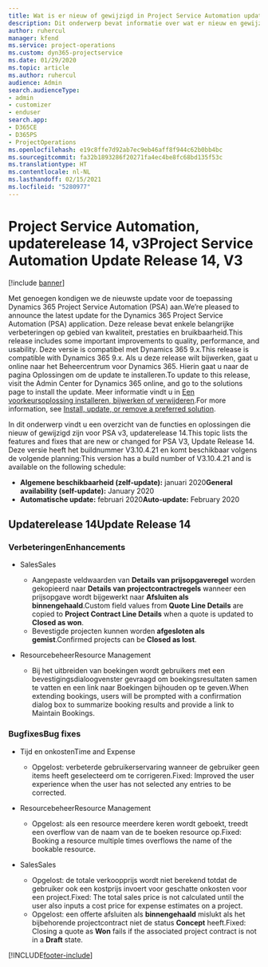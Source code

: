 ```yaml
---
title: Wat is er nieuw of gewijzigd in Project Service Automation updaterelease 14, v3
description: Dit onderwerp bevat informatie over wat er nieuw en gewijzigd is in Project Service Automation updaterelease 14, v3.
author: ruhercul
manager: kfend
ms.service: project-operations
ms.custom: dyn365-projectservice
ms.date: 01/29/2020
ms.topic: article
ms.author: ruhercul
audience: Admin
search.audienceType:
- admin
- customizer
- enduser
search.app:
- D365CE
- D365PS
- ProjectOperations
ms.openlocfilehash: e19c8ffe7d92ab7ec9eb46aff8f944c62b0bb4bc
ms.sourcegitcommit: fa32b1893286f20271fa4ec4be8fc68bd135f53c
ms.translationtype: HT
ms.contentlocale: nl-NL
ms.lasthandoff: 02/15/2021
ms.locfileid: "5280977"
---
```

# <a name="project-service-automation-update-release-14-v3"></a><span data-ttu-id="cbe97-103">Project Service Automation, updaterelease 14, v3</span><span class="sxs-lookup"><span data-stu-id="cbe97-103">Project Service Automation Update Release 14, V3</span></span>

[!include [banner](../includes/psa-now-project-operations.md)]

<span data-ttu-id="cbe97-104">Met genoegen kondigen we de nieuwste update voor de toepassing Dynamics 365 Project Service Automation (PSA) aan.</span><span class="sxs-lookup"><span data-stu-id="cbe97-104">We’re pleased to announce the latest update for the Dynamics 365 Project Service Automation (PSA) application.</span></span> <span data-ttu-id="cbe97-105">Deze release bevat enkele belangrijke verbeteringen op gebied van kwaliteit, prestaties en bruikbaarheid.</span><span class="sxs-lookup"><span data-stu-id="cbe97-105">This release includes some important improvements to quality, performance, and usability.</span></span> <span data-ttu-id="cbe97-106">Deze versie is compatibel met Dynamics 365 9.x.</span><span class="sxs-lookup"><span data-stu-id="cbe97-106">This release is compatible with Dynamics 365 9.x.</span></span> <span data-ttu-id="cbe97-107">Als u deze release wilt bijwerken, gaat u online naar het Beheercentrum voor Dynamics 365. Hierin gaat u naar de pagina Oplossingen om de update te installeren.</span><span class="sxs-lookup"><span data-stu-id="cbe97-107">To update to this release, visit the Admin Center for Dynamics 365 online, and go to the solutions page to install the update.</span></span> <span data-ttu-id="cbe97-108">Meer informatie vindt u in [Een voorkeursoplossing installeren, bijwerken of verwijderen](https://docs.microsoft.com/power-platform/admin/install-remove-preferred-solution).</span><span class="sxs-lookup"><span data-stu-id="cbe97-108">For more information, see [Install, update, or remove a preferred solution](https://docs.microsoft.com/power-platform/admin/install-remove-preferred-solution).</span></span>

<span data-ttu-id="cbe97-109">In dit onderwerp vindt u een overzicht van de functies en oplossingen die nieuw of gewijzigd zijn voor PSA v3, updaterelease 14.</span><span class="sxs-lookup"><span data-stu-id="cbe97-109">This topic lists the features and fixes that are new or changed for PSA V3, Update Release 14.</span></span> <span data-ttu-id="cbe97-110">Deze versie heeft het buildnummer V3.10.4.21 en komt beschikbaar volgens de volgende planning:</span><span class="sxs-lookup"><span data-stu-id="cbe97-110">This version has a build number of V3.10.4.21 and is available on the following schedule:</span></span>

- <span data-ttu-id="cbe97-111">**Algemene beschikbaarheid (zelf-update):** januari 2020</span><span class="sxs-lookup"><span data-stu-id="cbe97-111">**General availability (self-update):** January 2020</span></span>
- <span data-ttu-id="cbe97-112">**Automatische update:** februari 2020</span><span class="sxs-lookup"><span data-stu-id="cbe97-112">**Auto-update:** February 2020</span></span>

## <a name="update-release-14"></a><span data-ttu-id="cbe97-113">Updaterelease 14</span><span class="sxs-lookup"><span data-stu-id="cbe97-113">Update Release 14</span></span>

### <a name="enhancements"></a><span data-ttu-id="cbe97-114">Verbeteringen</span><span class="sxs-lookup"><span data-stu-id="cbe97-114">Enhancements</span></span>

- <span data-ttu-id="cbe97-115">Sales</span><span class="sxs-lookup"><span data-stu-id="cbe97-115">Sales</span></span>

     - <span data-ttu-id="cbe97-116">Aangepaste veldwaarden van **Details van prijsopgaveregel** worden gekopieerd naar **Details van projectcontractregels** wanneer een prijsopgave wordt bijgewerkt naar **Afsluiten als binnengehaald**.</span><span class="sxs-lookup"><span data-stu-id="cbe97-116">Custom field values from **Quote Line Details** are copied to **Project Contract Line Details** when a quote is updated to **Closed as won**.</span></span>
     - <span data-ttu-id="cbe97-117">Bevestigde projecten kunnen worden **afgesloten als gemist**.</span><span class="sxs-lookup"><span data-stu-id="cbe97-117">Confirmed projects can be **Closed as lost**.</span></span>

- <span data-ttu-id="cbe97-118">Resourcebeheer</span><span class="sxs-lookup"><span data-stu-id="cbe97-118">Resource Management</span></span>

     - <span data-ttu-id="cbe97-119">Bij het uitbreiden van boekingen wordt gebruikers met een bevestigingsdialoogvenster gevraagd om boekingsresultaten samen te vatten en een link naar Boekingen bijhouden op te geven.</span><span class="sxs-lookup"><span data-stu-id="cbe97-119">When extending bookings, users will be prompted with a confirmation dialog box to summarize booking results and provide a link to Maintain Bookings.</span></span>


### <a name="bug-fixes"></a><span data-ttu-id="cbe97-120">Bugfixes</span><span class="sxs-lookup"><span data-stu-id="cbe97-120">Bug fixes</span></span>

- <span data-ttu-id="cbe97-121">Tijd en onkosten</span><span class="sxs-lookup"><span data-stu-id="cbe97-121">Time and Expense</span></span>

     - <span data-ttu-id="cbe97-122">Opgelost: verbeterde gebruikerservaring wanneer de gebruiker geen items heeft geselecteerd om te corrigeren.</span><span class="sxs-lookup"><span data-stu-id="cbe97-122">Fixed: Improved the user experience when the user has not selected any entries to be corrected.</span></span>

- <span data-ttu-id="cbe97-123">Resourcebeheer</span><span class="sxs-lookup"><span data-stu-id="cbe97-123">Resource Management</span></span>

     - <span data-ttu-id="cbe97-124">Opgelost: als een resource meerdere keren wordt geboekt, treedt een overflow van de naam van de te boeken resource op.</span><span class="sxs-lookup"><span data-stu-id="cbe97-124">Fixed: Booking a resource multiple times overflows the name of the bookable resource.</span></span>

- <span data-ttu-id="cbe97-125">Sales</span><span class="sxs-lookup"><span data-stu-id="cbe97-125">Sales</span></span>

     - <span data-ttu-id="cbe97-126">Opgelost: de totale verkoopprijs wordt niet berekend totdat de gebruiker ook een kostprijs invoert voor geschatte onkosten voor een project.</span><span class="sxs-lookup"><span data-stu-id="cbe97-126">Fixed: The total sales price is not calculated until the user also inputs a cost price for expense estimates on a project.</span></span>
     - <span data-ttu-id="cbe97-127">Opgelost: een offerte afsluiten als **binnengehaald** mislukt als het bijbehorende projectcontract niet de status **Concept** heeft.</span><span class="sxs-lookup"><span data-stu-id="cbe97-127">Fixed: Closing a quote as **Won** fails if the associated project contract is not in a **Draft** state.</span></span>



[!INCLUDE[footer-include](../includes/footer-banner.md)]